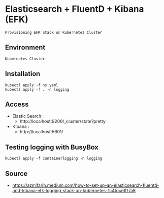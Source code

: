 # Elasticsearch + FluentD + Kibana (EFK)
```
Provisioning EFK Stack on Kubernetes Cluster
```

## Environment
```
Kubernetes Cluster
```

## Installation
```
kubectl apply -f ns.yaml
kubectl apply -f . -n logging
```

## Access
- Elastic Search :
    - http://localhost:9200/_cluster/state?pretty
- Kibana :
    - http://localhost:5601/

## Testing logging with BusyBox
```
kubectl apply -f containerlogging -n logging
```

## Source
- https://azmifarih.medium.com/how-to-set-up-an-elasticsearch-fluentd-and-kibana-efk-logging-stack-on-kubernetes-1c455a6f17a8